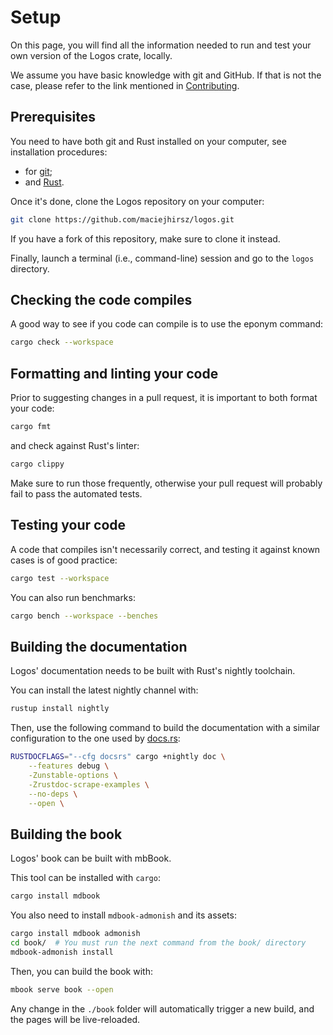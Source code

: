 # Setup

On this page, you will find all the information needed to run and test your
own version of the Logos crate, locally.

We assume you have basic knowledge with git and GitHub. If that is not the
case, please refer to the link mentioned in [Contributing](./contributing.md).

## Prerequisites

You need to have both git and Rust installed on your computer,
see installation procedures:

+ for [git](https://git-scm.com/book/en/v2/Getting-Started-Installing-Git);
+ and [Rust](https://www.rust-lang.org/tools/install).

Once it's done, clone the Logos repository on your computer:

```bash
git clone https://github.com/maciejhirsz/logos.git
```

If you have a fork of this repository, make sure to clone it instead.

Finally, launch a terminal (i.e., command-line) session and go to the
`logos` directory.

## Checking the code compiles

A good way to see if you code can compile is to use the eponym command:

```bash
cargo check --workspace
```

## Formatting and linting your code

Prior to suggesting changes in a pull request, it is important to both
format your code:

```bash
cargo fmt
```

and check against Rust's linter:

```bash
cargo clippy
```

Make sure to run those frequently, otherwise your pull request will probably
fail to pass the automated tests.

## Testing your code

A code that compiles isn't necessarily correct, and testing it against known
cases is of good practice:

```bash
cargo test --workspace
```

You can also run benchmarks:

```bash
cargo bench --workspace --benches
```

## Building the documentation

Logos' documentation needs to be built with Rust's nightly toolchain.

You can install the latest nightly channel with:

```bash
rustup install nightly
```

Then, use the following command to build the documentation with a similar
configuration to the one used by [docs.rs](https://docs.rs/logos/latest/logos/):

```bash
RUSTDOCFLAGS="--cfg docsrs" cargo +nightly doc \
    --features debug \
    -Zunstable-options \
    -Zrustdoc-scrape-examples \
    --no-deps \
    --open \
```


## Building the book

Logos' book can be built with mbBook.

This tool can be installed with `cargo`:

```bash
cargo install mdbook
```

You also need to install `mdbook-admonish` and its assets:

```bash
cargo install mdbook admonish
cd book/  # You must run the next command from the book/ directory
mdbook-admonish install
```

Then, you can build the book with:

```bash
mbook serve book --open
```

Any change in the `./book` folder will automatically trigger a new build,
and the pages will be live-reloaded.
